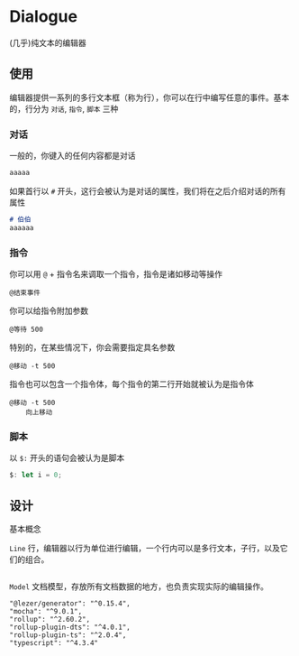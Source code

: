 # Dialogue

(几乎)纯文本的编辑器

## 使用

编辑器提供一系列的多行文本框（称为行），你可以在行中编写任意的事件。基本的，行分为 `对话`, `指令`, `脚本` 三种

### 对话

一般的，你键入的任何内容都是对话

```md
aaaaa
```

如果首行以 `#` 开头，这行会被认为是对话的属性，我们将在之后介绍对话的所有属性

```md
# 伯伯
aaaaaa
```

### 指令

你可以用 `@` + 指令名来调取一个指令，指令是诸如移动等操作

```
@结束事件
```

你可以给指令附加参数

```
@等待 500
```

特别的，在某些情况下，你会需要指定具名参数

```
@移动 -t 500
```

指令也可以包含一个指令体，每个指令的第二行开始就被认为是指令体

```
@移动 -t 500
    向上移动
```

### 脚本

以 `$:` 开头的语句会被认为是脚本

```js
$: let i = 0;
```

## 设计

基本概念

`Line` 行，编辑器以行为单位进行编辑，一个行内可以是多行文本，子行，以及它们的组合。

```ts

```

`Model` 文档模型，存放所有文档数据的地方，也负责实现实际的编辑操作。



    "@lezer/generator": "^0.15.4",
    "mocha": "^9.0.1",
    "rollup": "^2.60.2",
    "rollup-plugin-dts": "^4.0.1",
    "rollup-plugin-ts": "^2.0.4",
    "typescript": "^4.3.4"